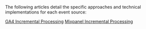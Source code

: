 The following articles detail the specific approaches and technical implementations for each event source:

[GA4 Incremental Processing]({filename}/articles/ga4-incremental-loading.md)
[Mixpanel Incremental Processing]({filename}/articles/mixpanel-incremental-loading.md)
